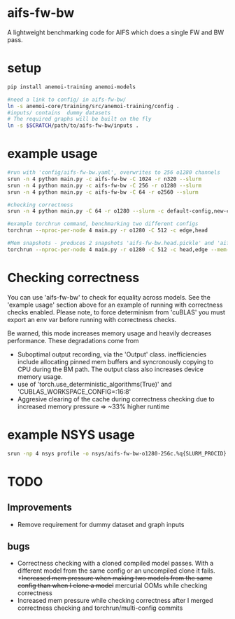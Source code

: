 # aifs-fw-bw
A lightweight benchmarking code for AIFS which does a single FW and BW pass. 

# setup
```bash
pip install anemoi-training anemoi-models

#need a link to config/ in aifs-fw-bw/
ln -s anemoi-core/training/src/anemoi-training/config .
#inputs/ contains  dummy datasets
# The required graphs will be built on the fly
ln -s $SCRATCH/path/to/aifs-fw-bw/inputs .

```

# example usage
```bash
#run with 'config/aifs-fw-bw.yaml', overwrites to 256 o1280 channels
srun -n 4 python main.py -c aifs-fw-bw -C 1024 -r n320 --slurm
srun -n 4 python main.py -c aifs-fw-bw -C 256 -r o1280 --slurm
srun -n 4 python main.py -c aifs-fw-bw -C 64 -r o2560 --slurm

#checking correctness
srun -n 4 python main.py -C 64 -r o1280 --slurm -c default-config,new-config --verify 

#example torchrun command, benchmarking two different configs
torchrun --nproc-per-node 4 main.py -r o1280 -C 512 -c edge,head

#Mem snapshots - produces 2 snapshots 'aifs-fw-bw.head.pickle' and 'aifs-fw-bw.edge.pickle'
torchrun --nproc-per-node 4 main.py -r o1280 -C 512 -c head,edge --mem-snapshot
```

# Checking correctness
You can use 'aifs-fw-bw' to check for equality across models. See the 'example usage' section above for an example of running with correctness checks enabled. Please note, to force determinism from 'cuBLAS' you must export an env var before running with correctness checks.

Be warned, this mode increases memory usage and heavily decreases performance. These degradations come from
* Suboptimal output recording, via the 'Output' class. inefficiencies include allocating pinned mem buffers and syncronously copying to CPU during the BM path. The output class also increases device memory usage.
* use of 'torch.use_deterministic_algorithms(True)' and 'CUBLAS_WORKSPACE_CONFIG=:16:8'
* Aggresive clearing of the cache during correctness checking due to increased memory pressure => ~33% higher runtime

# example NSYS usage
```bash
srun -np 4 nsys profile -o nsys/aifs-fw-bw-o1280-256c.%q{SLURM_PROCID} -f true --gpu-metrics-devices=all --cuda-memory true --python-backtrace=cuda python main.py -C 64 -r o1280
```

# TODO
## Improvements
* Remove requirement for dummy dataset and graph inputs
## bugs
* Correctness checking with a cloned compiled model passes. With a different model from the same config or an uncompiled clone it fails.
*~~Increased mem pressure when making two models from the same config than when I clone a model~~ mercurial OOMs while checking correctness
* Increased mem pressure while checking correctness after I merged correctness checking and torchrun/multi-config commits
